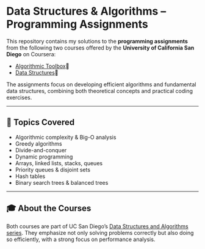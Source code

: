 # Data Structures & Algorithms – Programming Assignments  

This repository contains my solutions to the **programming assignments** from the following two courses offered by the **University of California San Diego** on Coursera:  

- [Algorithmic Toolbox](https://coursera.org/share/7859e31e7fc5d066c4893fa2b10ae77e)📜  
- [Data Structures](https://coursera.org/share/06c76e242bb86b95f52998fd5d50aaef)📜

The assignments focus on developing efficient algorithms and fundamental data structures, combining both theoretical concepts and practical coding exercises.  

---

## 🚀 Topics Covered  

- Algorithmic complexity & Big-O analysis  
- Greedy algorithms  
- Divide-and-conquer  
- Dynamic programming  
- Arrays, linked lists, stacks, queues  
- Priority queues & disjoint sets  
- Hash tables  
- Binary search trees & balanced trees  

---

## 🎓 About the Courses  

Both courses are part of UC San Diego’s [Data Structures and Algorithms series](https://www.coursera.org/specializations/data-structures-algorithms). They emphasize not only solving problems correctly but also doing so efficiently, with a strong focus on performance analysis.  
